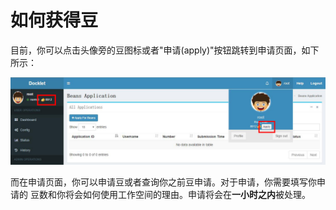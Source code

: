 # 如何获得豆 #

目前，你可以点击头像旁的豆图标或者"申请(apply)"按钮跳转到申请页面，如下所示：

<img src='../images/beansapply.jpg'>

而在申请页面，你可以申请豆或者查询你之前豆申请。对于申请，你需要填写你申请的
豆数和你将会如何使用工作空间的理由。申请将会在**一小时之内**被处理。
